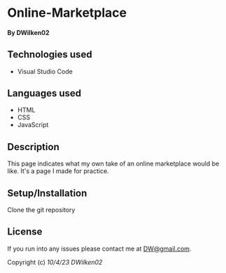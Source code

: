 # Online-Marketplace

#### By **DWilken02**

## Technologies used

* Visual Studio Code

## Languages used

* HTML
* CSS
* JavaScript

## Description

This page indicates what my own take of an online marketplace would be like. It's a page I made for practice.

## Setup/Installation

Clone the git repository

## License

If you run into any issues please contact me at DW@gmail.com.

Copyright (c) _10/4/23_ _DWilken02_